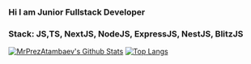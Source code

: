 ### Hi I am Junior Fullstack Developer
### Stack: JS,TS, NextJS, NodeJS, ExpressJS, NestJS, BlitzJS
[<img alt="MrPrezAtambaev's Github Stats" src="https://github-readme-stats.vercel.app/api?username=MrPrezAtambaev&show_icons=true&hide_border=true">](https://github.com/MrPrezAtambaev)
[![Top Langs](https://github-readme-stats.vercel.app/api/top-langs/?username=MrPrezAtambaev&layout=compact&hide_border=true)](https://github.com/MrPrezAtambaev)

<!--
**MrPrezAtambaev/MrPrezAtambaev** is a ✨ _special_ ✨ repository because its `README.md` (this file) appears on your GitHub profile.

Here are some ideas to get you started:

- 🔭 I’m currently working on ...
- 🌱 I’m currently learning ...
- 👯 I’m looking to collaborate on ...
- 🤔 I’m looking for help with ...
- 💬 Ask me about ...
- 📫 How to reach me: ...
- 😄 Pronouns: ...
- ⚡ Fun fact: ...
-->
